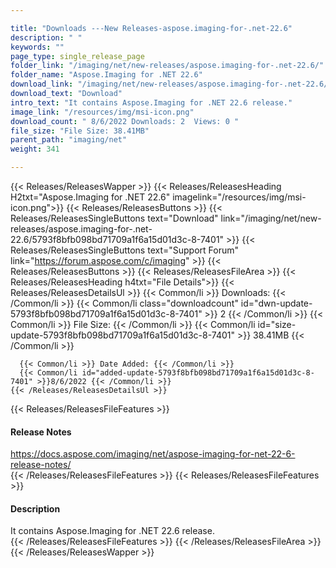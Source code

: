 ```yaml
---

title: "Downloads ---New Releases-aspose.imaging-for-.net-22.6"
description: " "
keywords: ""
page_type: single_release_page
folder_link: "/imaging/net/new-releases/aspose.imaging-for-.net-22.6/"
folder_name: "Aspose.Imaging for .NET 22.6"
download_link: "/imaging/net/new-releases/aspose.imaging-for-.net-22.6/5793f8bfb098bd71709a1f6a15d01d3c-8-7401"
download_text: "Download"
intro_text: "It contains Aspose.Imaging for .NET 22.6 release."
image_link: "/resources/img/msi-icon.png"
download_count: " 8/6/2022 Downloads: 2  Views: 0 "
file_size: "File Size: 38.41MB"
parent_path: "imaging/net"
weight: 341

---
```


{{< Releases/ReleasesWapper >}}
  {{< Releases/ReleasesHeading H2txt="Aspose.Imaging for .NET 22.6" imagelink="/resources/img/msi-icon.png">}}
  {{< Releases/ReleasesButtons >}}
    {{< Releases/ReleasesSingleButtons text="Download" link="/imaging/net/new-releases/aspose.imaging-for-.net-22.6/5793f8bfb098bd71709a1f6a15d01d3c-8-7401" >}}
    {{< Releases/ReleasesSingleButtons text="Support Forum" link="https://forum.aspose.com/c/imaging" >}}
  {{< Releases/ReleasesButtons >}}
  {{< Releases/ReleasesFileArea >}}
    {{< Releases/ReleasesHeading h4txt="File Details">}}
    {{< Releases/ReleasesDetailsUl >}}
      {{< Common/li >}} Downloads: {{< /Common/li >}}
      {{< Common/li class="downloadcount" id="dwn-update-5793f8bfb098bd71709a1f6a15d01d3c-8-7401" >}} 2 {{< /Common/li >}}
      {{< Common/li >}} File Size: {{< /Common/li >}}
      {{< Common/li id="size-update-5793f8bfb098bd71709a1f6a15d01d3c-8-7401" >}} 38.41MB {{< /Common/li >}}

      {{< Common/li >}} Date Added: {{< /Common/li >}}
      {{< Common/li id="added-update-5793f8bfb098bd71709a1f6a15d01d3c-8-7401" >}}8/6/2022 {{< /Common/li >}}
    {{< /Releases/ReleasesDetailsUl >}}

  {{< Releases/ReleasesFileFeatures >}}
      <h4>Release Notes</h4><div><a href='https://docs.aspose.com/imaging/net/aspose-imaging-for-net-22-6-release-notes/'>https://docs.aspose.com/imaging/net/aspose-imaging-for-net-22-6-release-notes/</a></div>
  {{< /Releases/ReleasesFileFeatures >}}
  {{< Releases/ReleasesFileFeatures >}}
      <h4>Description</h4><div class="HTMLDescription">It contains Aspose.Imaging for .NET 22.6 release.</div>
  {{< /Releases/ReleasesFileFeatures >}}
 {{< /Releases/ReleasesFileArea >}}
{{< /Releases/ReleasesWapper >}}


